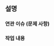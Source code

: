 <!--
  제목은 `(작업한 내용) (이슈 번호)` 순서로 작성합니다.
  예시: 레이아웃 스타일 이슈 해결 #3
-->

## 설명

### 연관 이슈 (문제 사항)

<!--
  진행한 작업과 관련된 이슈 번호나, 이슈가 존재하지 않을 경우 작업의 이유를 서술합니다.
-->

### 작업 내용

<!--
  PR의 본문을 입력합니다.
  작업한 내용과 코드 작성의 의도를 남깁니다.
-->

<!--
  PR 템플릿을 구성하는 Optional한 항목들입니다.
  필요한 항목이 있다면 (복사 + 붙여넣기) 하며, 없다면 새로 추가할 수 있습니다.

  ### 스크린샷 (Optional)
  > UI가 변경되었을 경우 사진이나 Gif를 추가합니다.

  ### 링크 (Optional)
  > PR에 대해 더욱 쉽게 이해를 할 수 있도록 도와주는 링크를 기재합니다.
-->

